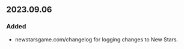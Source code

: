 <!-- This is New Stars specific, so it would be irrelevant to adapt for your project. -->
<!-- Not going to copyright it since it's just text. -->

## 2023.09.06

### Added
- newstarsgame.com/changelog for logging changes to New Stars.